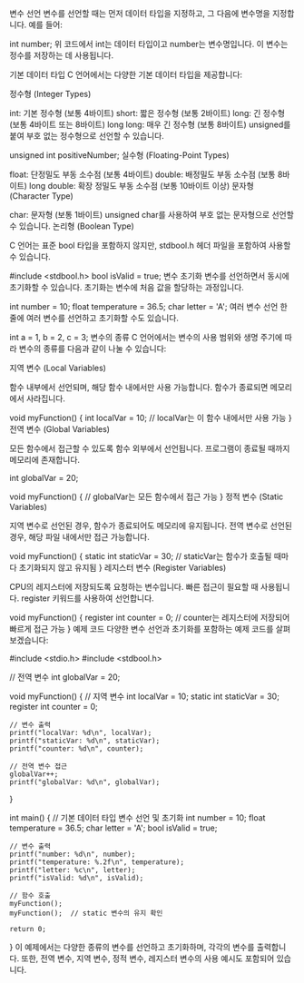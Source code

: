 변수 선언
변수를 선언할 때는 먼저 데이터 타입을 지정하고, 그 다음에 변수명을 지정합니다. 예를 들어:


int number;
위 코드에서 int는 데이터 타입이고 number는 변수명입니다. 이 변수는 정수를 저장하는 데 사용됩니다.

기본 데이터 타입
C 언어에서는 다양한 기본 데이터 타입을 제공합니다:

정수형 (Integer Types)

int: 기본 정수형 (보통 4바이트)
short: 짧은 정수형 (보통 2바이트)
long: 긴 정수형 (보통 4바이트 또는 8바이트)
long long: 매우 긴 정수형 (보통 8바이트)
unsigned를 붙여 부호 없는 정수형으로 선언할 수 있습니다.

unsigned int positiveNumber;
실수형 (Floating-Point Types)

float: 단정밀도 부동 소수점 (보통 4바이트)
double: 배정밀도 부동 소수점 (보통 8바이트)
long double: 확장 정밀도 부동 소수점 (보통 10바이트 이상)
문자형 (Character Type)

char: 문자형 (보통 1바이트)
unsigned char를 사용하여 부호 없는 문자형으로 선언할 수 있습니다.
논리형 (Boolean Type)

C 언어는 표준 bool 타입을 포함하지 않지만, stdbool.h 헤더 파일을 포함하여 사용할 수 있습니다.

#include <stdbool.h>
bool isValid = true;
변수 초기화
변수를 선언하면서 동시에 초기화할 수 있습니다. 초기화는 변수에 처음 값을 할당하는 과정입니다.


int number = 10;
float temperature = 36.5;
char letter = 'A';
여러 변수 선언
한 줄에 여러 변수를 선언하고 초기화할 수도 있습니다.


int a = 1, b = 2, c = 3;
변수의 종류
C 언어에서는 변수의 사용 범위와 생명 주기에 따라 변수의 종류를 다음과 같이 나눌 수 있습니다:

지역 변수 (Local Variables)

함수 내부에서 선언되며, 해당 함수 내에서만 사용 가능합니다.
함수가 종료되면 메모리에서 사라집니다.

void myFunction() {
    int localVar = 10;
    // localVar는 이 함수 내에서만 사용 가능
}
전역 변수 (Global Variables)

모든 함수에서 접근할 수 있도록 함수 외부에서 선언됩니다.
프로그램이 종료될 때까지 메모리에 존재합니다.

int globalVar = 20;

void myFunction() {
    // globalVar는 모든 함수에서 접근 가능
}
정적 변수 (Static Variables)

지역 변수로 선언된 경우, 함수가 종료되어도 메모리에 유지됩니다.
전역 변수로 선언된 경우, 해당 파일 내에서만 접근 가능합니다.

void myFunction() {
    static int staticVar = 30;
    // staticVar는 함수가 호출될 때마다 초기화되지 않고 유지됨
}
레지스터 변수 (Register Variables)

CPU의 레지스터에 저장되도록 요청하는 변수입니다. 빠른 접근이 필요할 때 사용됩니다.
register 키워드를 사용하여 선언합니다.

void myFunction() {
    register int counter = 0;
    // counter는 레지스터에 저장되어 빠르게 접근 가능
}
예제 코드
다양한 변수 선언과 초기화를 포함하는 예제 코드를 살펴보겠습니다:


#include <stdio.h>
#include <stdbool.h>

// 전역 변수
int globalVar = 20;

void myFunction() {
    // 지역 변수
    int localVar = 10;
    static int staticVar = 30;
    register int counter = 0;

    // 변수 출력
    printf("localVar: %d\n", localVar);
    printf("staticVar: %d\n", staticVar);
    printf("counter: %d\n", counter);

    // 전역 변수 접근
    globalVar++;
    printf("globalVar: %d\n", globalVar);
}

int main() {
    // 기본 데이터 타입 변수 선언 및 초기화
    int number = 10;
    float temperature = 36.5;
    char letter = 'A';
    bool isValid = true;

    // 변수 출력
    printf("number: %d\n", number);
    printf("temperature: %.2f\n", temperature);
    printf("letter: %c\n", letter);
    printf("isValid: %d\n", isValid);

    // 함수 호출
    myFunction();
    myFunction();  // static 변수의 유지 확인

    return 0;
}
이 예제에서는 다양한 종류의 변수를 선언하고 초기화하며, 각각의 변수를 출력합니다. 또한, 전역 변수, 지역 변수, 정적 변수, 레지스터 변수의 사용 예시도 포함되어 있습니다.


